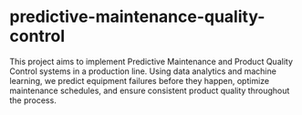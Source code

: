 # predictive-maintenance-quality-control
This project aims to implement Predictive Maintenance and Product Quality Control systems in a production line. Using data analytics and machine learning, we predict equipment failures before they happen, optimize maintenance schedules, and ensure consistent product quality throughout the process.
